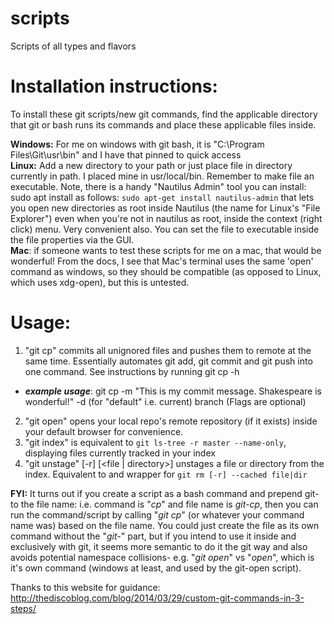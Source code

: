 # scripts
Scripts of all types and flavors

# Installation instructions: 
To install these git scripts/new git commands, find the applicable directory that git or bash runs its commands and place these applicable files inside. 

**Windows:** For me on windows with git bash, it is "C:\Program Files\Git\usr\bin" and I have that pinned to quick access  
**Linux:** Add a new directory to your path or just place file in directory currently in path. I placed mine in usr/local/bin. Remember to make file an executable. Note, there is a handy "Nautilus Admin" tool you can install: sudo apt install as follows: ```sudo apt-get install nautilus-admin``` that lets you open new directories as root inside Nautilus (the name for Linux's "File Explorer") even when you're not in nautilus as root, inside the context (right click) menu. Very convenient also. You can set the file to executable inside the file properties via the GUI.  
**Mac**: if someone wants to test these scripts for me on a mac, that would be wonderful! From the docs, I see that Mac's terminal uses the same 'open' command as windows, so they should be compatible (as opposed to Linux, which uses xdg-open), but this is untested.


# Usage:
1. "git cp" commits all unignored files and pushes them to remote at the same time. Essentially automates git add, git commit and git push into one command. See instructions by running git cp -h
* ***example usage***: git cp -m "This is my commit message. Shakespeare is wonderful!" -d (for "default" i.e. current) branch 
(Flags are optional)
2. "git open" opens your local repo's remote repository (if it exists) inside your default browser for convenience.
3. "git index" is equivalent to ```git ls-tree -r master --name-only```, displaying files currently tracked in your index
4. "git unstage" [-r] [<file | directory>] unstages a file or directory from the index. Equivalent to and wrapper for ```git rm [-r] --cached file|dir```  

**FYI:** It turns out if you create a script as a bash command and prepend git- to the file name: i.e. command is "_cp_" and file name is _git-cp_, then you can run the command/script by calling "_git cp_" (or whatever your command name was) based on the file name. You could just create the file as its own command without the "_git-_" part, but if you intend to use it inside and exclusively with git, it seems more semantic to do it the git way and also avoids potential namespace collisions- e.g. "_git open_" vs "_open_", which is it's own command (windows at least, and used by the git-open script). 

Thanks to this website for guidance:
http://thediscoblog.com/blog/2014/03/29/custom-git-commands-in-3-steps/
